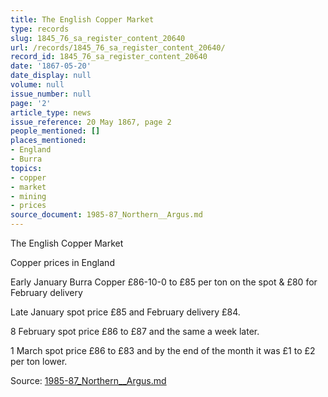 ```yaml
---
title: The English Copper Market
type: records
slug: 1845_76_sa_register_content_20640
url: /records/1845_76_sa_register_content_20640/
record_id: 1845_76_sa_register_content_20640
date: '1867-05-20'
date_display: null
volume: null
issue_number: null
page: '2'
article_type: news
issue_reference: 20 May 1867, page 2
people_mentioned: []
places_mentioned:
- England
- Burra
topics:
- copper
- market
- mining
- prices
source_document: 1985-87_Northern__Argus.md
---
```


The English Copper Market

Copper prices in England

Early January Burra Copper £86-10-0 to £85 per ton on the spot & £80 for February delivery

Late January spot price £85 and February delivery £84.

8 February spot price £86 to £87 and the same a week later.

1 March spot price £86 to £83 and by the end of the month it was £1 to £2 per ton lower.

Source: [1985-87_Northern__Argus.md](/downloads/markdown/1985-87_Northern__Argus.md)
